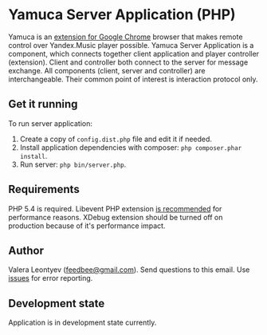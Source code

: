 Yamuca Server Application (PHP)
===============================

Yamuca is an [extension for Google Chrome](https://github.com/feedbee/yamuca-chrome-ext) browser that makes remote control over Yandex.Music player possible. Yamuca Server Application is a component, which connects together client application and player controller (extension). Client and controller both connect to the server for message exchange. All components (client, server and controller) are interchangeable. Their common point of interest is interaction protocol only.

Get it running
--------------

To run server application:

1. Create a copy of `config.dist.php` file and edit it if needed.
2. Install application dependencies with composer: `php composer.phar install`.
3. Run server: `php bin/server.php`.

Requirements
------------

PHP 5.4 is required. Libevent PHP extension [is recommended](http://socketo.me/docs/deploy#libevent) for performance reasons. XDebug extension should be turned off on production because of it's performance impact.

Author
------

Valera Leontyev (feedbee@gmail.com).
Send questions to this email. Use [issues](https://github.com/feedbee/yamuca-server-php/issues) for error reporting.

Development state
-----------------

Application is in development state currently.